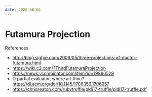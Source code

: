 ```yaml
---
date: 2020-08-06
---
```


# Futamura Projection

References

- <http://blog.sigfpe.com/2009/05/three-projections-of-doctor-futamura.html>
- <https://wiki.c2.com/?ThirdFutamuraProjection>
- <https://news.ycombinator.com/item?id=19886529>
- O partial evaluator, where art thou? <https://dl.acm.org/doi/10.1145/1706356.1706357>
- <https://chrisseaton.com/rubytruffle/pldi17-truffle/pldi17-truffle.pdf>
